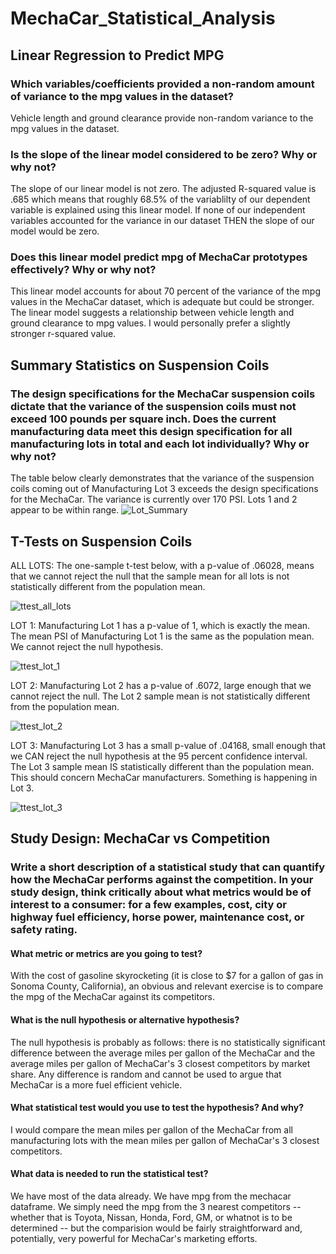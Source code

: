 # MechaCar_Statistical_Analysis

## Linear Regression to Predict MPG
### Which variables/coefficients provided a non-random amount of variance to the mpg values in the dataset?
Vehicle length and ground clearance provide non-random variance to the mpg values in the dataset. 

### Is the slope of the linear model considered to be zero? Why or why not?
The slope of our linear model is not zero. The adjusted R-squared value is .685 which means that roughly 68.5% of the variablilty of our dependent variable is explained using this linear model. If none of our independent variables accounted for the variance in our dataset THEN the slope of our model would be zero. 

### Does this linear model predict mpg of MechaCar prototypes effectively? Why or why not?
This linear model accounts for about 70 percent of the variance of the mpg values in the MechaCar dataset, which is adequate but could be stronger. The linear model suggests a relationship between vehicle length and ground clearance to mpg values. I would personally prefer a slightly stronger r-squared value.

## Summary Statistics on Suspension Coils
### The design specifications for the MechaCar suspension coils dictate that the variance of the suspension coils must not exceed 100 pounds per square inch. Does the current manufacturing data meet this design specification for all manufacturing lots in total and each lot individually? Why or why not?


The table below clearly demonstrates that the variance of the suspension coils coming out of Manufacturing Lot 3 exceeds the design specifications for the MechaCar. The variance is currently over 170 PSI. Lots 1 and 2 appear to be within range.
![Lot_Summary](https://user-images.githubusercontent.com/106618404/193146691-8ae7d72f-0489-4bf9-b1b8-a7efff3ce50c.PNG)

## T-Tests on Suspension Coils 
ALL LOTS: The one-sample t-test below, with a p-value of .06028, means that we cannot reject the null that the sample mean for all lots is not statistically different from the population mean.

![ttest_all_lots](https://user-images.githubusercontent.com/106618404/193153909-1ee3f8e3-473f-4f32-877c-7cf055a15bd3.PNG)

LOT 1: Manufacturing Lot 1 has a p-value of 1, which is exactly the mean. The mean PSI of Manufacturing Lot 1 is the same as the population mean. We cannot reject the null hypothesis.

![ttest_lot_1](https://user-images.githubusercontent.com/106618404/193153929-cb04bf70-7231-4619-a3dd-6814939706f5.PNG)

LOT 2: Manufacturing Lot 2 has a p-value of .6072, large enough that we cannot reject the null. The Lot 2 sample mean is not statistically different from the population mean.

![ttest_lot_2](https://user-images.githubusercontent.com/106618404/193153944-4dc3eb5c-39bf-4001-87e2-2fcd901bd94f.PNG)

LOT 3: Manufacturing Lot 3 has a small p-value of .04168, small enough that we CAN reject the null hypothesis at the 95 percent confidence interval. The Lot 3 sample mean IS statistically different than the population mean. This should concern MechaCar manufacturers. Something is happening in Lot 3.

![ttest_lot_3](https://user-images.githubusercontent.com/106618404/193153958-49dc27eb-2296-47e6-ab3e-ed86e12e46da.PNG)


## Study Design: MechaCar vs Competition

### Write a short description of a statistical study that can quantify how the MechaCar performs against the competition. In your study design, think critically about what metrics would be of interest to a consumer: for a few examples, cost, city or highway fuel efficiency, horse power, maintenance cost, or safety rating.

#### What metric or metrics are you going to test?
With the cost of gasoline skyrocketing (it is close to $7 for a gallon of gas in Sonoma County, California), an obvious and relevant exercise is to compare the mpg of the MechaCar against its competitors. 

#### What is the null hypothesis or alternative hypothesis?
The null hypothesis is probably as follows: there is no statistically significant difference between the average miles per gallon of the MechaCar and the average miles per gallon of MechaCar's 3 closest competitors by market share. Any difference is random and cannot be used to argue that MechaCar is a more fuel efficient vehicle.

#### What statistical test would you use to test the hypothesis? And why?
I would compare the mean miles per gallon of the MechaCar from all manufacturing lots with the mean miles per gallon of MechaCar's 3 closest competitors.

#### What data is needed to run the statistical test?
We have most of the data already. We have mpg from the mechacar dataframe. We simply need the mpg from the 3 nearest competitors -- whether that is Toyota, Nissan, Honda, Ford, GM, or whatnot is to be determined -- but the comparision would be fairly straightforward and, potentially, very powerful for MechaCar's marketing efforts.



